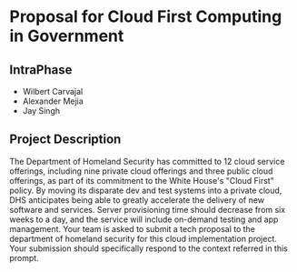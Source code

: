 # Proposal for Cloud First Computing in Government

## IntraPhase
- Wilbert Carvajal
- Alexander Mejia
- Jay Singh

## Project Description

The Department of Homeland Security has committed to 12 cloud service offerings, including nine private cloud offerings and three public cloud offerings, as part of its commitment to the White House's "Cloud First" policy. By moving its disparate dev and test systems into a private cloud, DHS anticipates being able to greatly accelerate the delivery of new software and services. Server provisioning time should decrease from six weeks to a day, and the service will include on-demand testing and app management. Your team is asked to submit a tech proposal to the department of homeland security for this cloud implementation project. Your submission should specifically respond to the context referred in this prompt.
